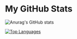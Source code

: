 # My GitHub Stats

![Anurag's GitHub stats](https://github-readme-stats.vercel.app/api?username=gregorydsouza&show_icons=true&theme=radical)

[![Top Languages](https://github-readme-stats.vercel.app/api/top-langs/?username=gregorydsouza&theme=onedark&layout=compact)](https://github.com/anuraghazra/github-readme-stats)
